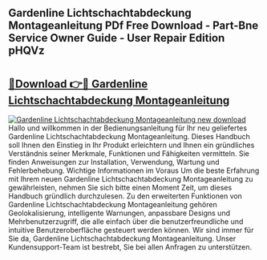 ## Gardenline Lichtschachtabdeckung Montageanleitung PDf Free Download - Part-Bne Service Owner Guide - User Repair Edition pHQVz

# <h2><a href="http://df7n9w0.blite.top/?on=Gardenline+Lichtschachtabdeckung+Montageanleitung">🔗Download 👉🔴 Gardenline Lichtschachtabdeckung Montageanleitung</a></h2>

[![Gardenline Lichtschachtabdeckung Montageanleitung new download](https://i.imgur.com/lujVjoI.png)](http://df7n9w0.blite.top/?on=Gardenline+Lichtschachtabdeckung+Montageanleitung)
Hallo und willkommen in der Bedienungsanleitung für Ihr neu geliefertes Gardenline Lichtschachtabdeckung Montageanleitung. Dieses Handbuch soll Ihnen den Einstieg in Ihr Produkt erleichtern und Ihnen ein gründliches Verständnis seiner Merkmale, Funktionen und Fähigkeiten vermitteln. Sie finden Anweisungen zur Installation, Verwendung, Wartung und Fehlerbehebung. Wichtige Informationen im Voraus Um die beste Erfahrung mit Ihrem neuen Gardenline Lichtschachtabdeckung Montageanleitung zu gewährleisten, nehmen Sie sich bitte einen Moment Zeit, um dieses Handbuch gründlich durchzulesen. Zu den erweiterten Funktionen von Gardenline Lichtschachtabdeckung Montageanleitung gehören Geolokalisierung, intelligente Warnungen, anpassbare Designs und Mehrbenutzerzugriff, die alle einfach über die benutzerfreundliche und intuitive Benutzeroberfläche gesteuert werden können. Wir sind immer für Sie da, Gardenline Lichtschachtabdeckung Montageanleitung. Unser Kundensupport-Team ist bestrebt, Sie bei allen Anfragen zu unterstützen.
